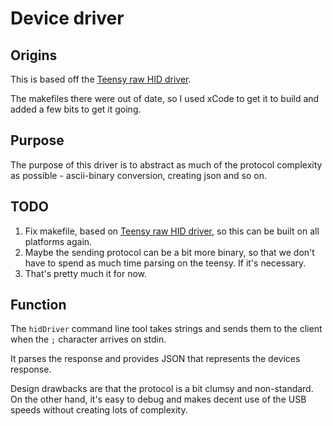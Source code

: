 # Device driver

## Origins

This is based off the [Teensy raw HID driver](https://www.pjrc.com/teensy/rawhid.html).

The makefiles there were out of date, so I used xCode to get it to build and added a few bits to get it going. 

## Purpose

The purpose of this driver is to abstract as much of the protocol complexity as possible - ascii-binary conversion, creating json and so on. 

## TODO

1. Fix makefile, based on [Teensy raw HID driver](https://www.pjrc.com/teensy/rawhid.html), so this can be built on all platforms again. 
2. Maybe the sending protocol can be a bit more binary, so that we don't have to spend as much time parsing on the teensy. If it's necessary.
3. That's pretty much it for now. 

## Function

The `hidDriver` command line tool takes strings and sends them to the client when the `;` character arrives on stdin.

It parses the response and provides JSON that represents the devices response. 

Design drawbacks are that the protocol is a bit clumsy and non-standard. On the other hand, it's easy to debug and makes decent use of the USB speeds without creating lots of complexity. 